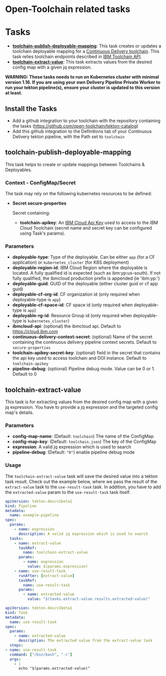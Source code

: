 # Open-Toolchain related tasks

# Tasks

- **[toolchain-publish-deployable-mapping](#toolchain-publish-deployable-mapping)**: This task creates or updates a toolchain deployable mapping for a [Continuous Delivery toolchain](https://cloud.ibm.com/docs/services/ContinuousDelivery?topic=ContinuousDelivery-toolchains-using). This task relies toolchain endpoints described in [IBM Toolchain API](https://otc-swagger.us-south.devops.dev.cloud.ibm.com/swagger-ui?url=https://otc-api.us-south.devops.dev.cloud.ibm.com/spec/swagger.json#/toolchain_deployable_mappings).
- **[toolchain-extract-value](#toolchain-extract-value)**: This task extracts values from the desired config map with a given jq expression.

**WARNING: These tasks needs to run on Kubernetes cluster with minimal version 1.16. If you are using your own Delivery Pipeline Private Worker to run your tekton pipeline(s), ensure your cluster is updated to this version at least.**

## Install the Tasks
- Add a github integration to your toolchain with the repository containing the tasks (https://github.com/open-toolchain/tekton-catalog)
- Add this github integration to the Definitions tab of your Continuous Delivery tekton pipeline, with the Path set to `toolchain`

## toolchain-publish-deployable-mapping

This task helps to create or update mappings between Toolchains & Deployables. 

### Context - ConfigMap/Secret

  The task may rely on the following kubernetes resources to be defined:

* **Secret secure-properties**

  Secret containing:
  * **toolchain-apikey**: An [IBM Cloud Api Key](https://cloud.ibm.com/iam/apikeys) used to access to the IBM Cloud Toolchain (secret name and secret key can be configured using Task's params).

### Parameters

* **deployable-type**: Type of the deployable. Can be either `app` (for a CF application) or `kubernetes_cluster` (for K8S deployment)
* **deployable-region-id**: IBM Cloud Region where the deployable is located. A fully qualified id is expected (such as ibm:yp:us-south). If not fully qualified, the ibmcloud production prefix is appended (ie 'ibm:yp:')
* **deployable-guid**: GUID of the deployable (either cluster guid or cf app guid)
* **deployable-cf-org-id**: CF organization id (only required when deployable-type is `app`)
* **deployable-cf-space-id**: CF space id (only required when deployable-type is `app`)
* **deployable-rg-id**: Resource Group id (only required when deployable-type is `kubernetes_cluster`)
* **ibmcloud-api**: (optional) the ibmcloud api. Default to https://cloud.ibm.com
* **continuous-delivery-context-secret**: (optional) Name of the secret containing the continuous delivery pipeline context secrets. Default to `secure-properties`
* **toolchain-apikey-secret-key**: (optional) field in the secret that contains the api key used to access toolchain and DOI instance. Default to `toolchain-apikey`
* **pipeline-debug**: (optional) Pipeline debug mode. Value can be 0 or 1. Default to 0

## toolchain-extract-value
This task is for extracting values from the desired config map with a given jq expression.
You have to provide a jq expression and the targeted config map's details.

### Parameters

- **config-map-name**: (Default: `toolchain`) The name of the ConfigMap
- **config-map-key**: (Default: `toolchain.json`) The key of the ConfigMap
- **expression**: A valid jq expression which is used to search
- **pipeline-debug**: (Default: `"0"`) enable pipeline debug mode

### Usage

The `toolchain-extract-value` task will save the desired value into a tekton task result.
Check out the example below, where we pass the result of the `extract-value` task to the `use-result-task` task.
In addition, you have to add the `extracted-value` param to the `use-result-task` task itself.

``` yaml
apiVersion: tekton.dev/v1beta1
kind: Pipeline
metadata:
  name: example-pipeline
spec:
  params:
    - name: expression
      description: A valid jq expression which is used to search
  tasks:
    - name: extract-value
      taskRef:
        name: toolchain-extract-value
      params:
        - name: expression
          value: $(params.expression)
    - name: use-result-task
      runAfter: [extract-value]
      taskRef:
        name: use-result-task
      params:
        - name: extracted-value
          value: "$(tasks.extract-value.results.extracted-value)"
```
``` yaml
apiVersion: tekton.dev/v1beta1
kind: Task
metadata:
  name: use-result-task
spec:
  params:
    - name: extracted-value
      description: The extracted value from the extract-value task
  steps:
- name: use-result-task
  command: ["/bin/bash", "-c"]
  args:
    - |
      echo "$(params.extracted-value)"
```
